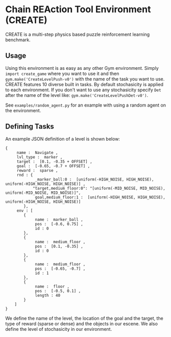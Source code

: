 # Chain REAction Tool Environment (CREATE)

CREATE is a multi-step physics based puzzle reinforcement learning benchmark. 

## Usage
Using this environment is as easy as any other Gym environment. Simply `import create_game` where you want to use it and then `gym.make('CreateLevelPush-v0')` with the name of the task you want to use. CREATE features 10 diverse built in tasks. By default stochasicity is applied to each environment. If you don't want to use any stochasicity specify `Det` after the name of the level like: `gym.make('CreateLevelPushDet-v0')`. 

See `examples/random_agent.py` for an example with using a random agent on the
environment. 


## Defining Tasks
An example JSON definition of a level is shown below: 
```
{
     name :  Navigate ,
     lvl_type :  marker ,
     target :  [0.1, -0.35 + OFFSET] ,
     goal :  [-0.65, -0.7 + OFFSET] ,
     reward :  sparse ,
     rnd : {
             _marker_ball:0 :  [uniform(-HIGH_NOISE, HIGH_NOISE), uniform(-HIGH_NOISE, HIGH_NOISE)] ,
            "target,medium_floor:0": "[uniform(-MID_NOISE, MID_NOISE), uniform(-MID_NOISE, MID_NOISE)]",
             goal,medium_floor:1 :  [uniform(-HIGH_NOISE, HIGH_NOISE), uniform(-HIGH_NOISE, HIGH_NOISE)] 
        },  
     env : [
        {   
             name :  marker_ball ,
             pos :  [-0.6, 0.75] ,
             id : 0
        },  
        {   
             name :  medium_floor ,
             pos :  [0.1, -0.35] ,
             id : 0
        },  
        {   
             name :  medium_floor ,
             pos :  [-0.65, -0.7] ,
             id : 1
        },  
        {   
             name :  floor ,
             pos :  [-0.5, 0.1] ,
             length : 40
        }   
    ]   
}
```

We define the name of the level, the location of the goal and the target, the type of reward (sparse or dense) and the objects in our escene. We also define the level of stochasicity in our environment. 
